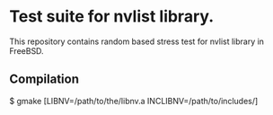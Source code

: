 # Test suite for nvlist library.

This repository contains random based stress test for nvlist library in FreeBSD.

## Compilation

$ gmake [LIBNV=/path/to/the/libnv.a INCLIBNV=/path/to/includes/]
